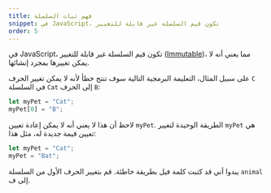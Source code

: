 ```yaml
---
title: فهم ثبات السلسلة
snippet: في JavaScript، تكون قيم السلسلة غير قابلة للتغيير
order: 5
---
```


في JavaScript، تكون قيم السلسلة غير قابلة للتغيير
([Immutable](https://developer.mozilla.org/en-US/docs/Glossary/Immutable))، مما
يعني أنه لا يمكن تغييرها بمجرد إنشائها.

على سبيل المثال، التعليمة البرمجية التالية سوف تنتج خطأ لأنه لا يمكن تغيير الحرف
`C` في السلسلة `Cat` إلى الحرف `B`:

```js
let myPet = "Cat";
myPet[0] = "B";
```

لاحظ أن هذا لا يعني أنه لا يمكن إعادة تعيين `myPet`. الطريقة الوحيدة لتغيير
`myPet` هي تعيين قيمة جديدة له، مثل هذا:

```js
let myPet = "Cat";
myPet = "Bat";
```
<div class="quiz">
يبدوا أني قد كتبت كلمة فيل بطريقة خاطئة. قم بتغيير الحرف الأول من
السلسلة <code>animal</code> إلى ف.
</div>